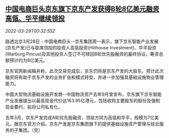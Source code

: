 <!--1648515663000-->
[中国电商巨头京东旗下京东产发获得B轮8亿美元融资 高瓴、华平继续领投](https://cn.reuters.com/article/jd-property-b-financing-0328-mon-idCNKCS2LQ00W)
------

<div><i>2022-03-29T00:32:55Z</i></div><p>路透北京3月28日 - 中国电商巨头--京东集团周一表示，旗下京东智能产业发展(京东产发)已与联席领投的投资人高瓴投资(Hillhouse Investment)、华平投资(Warburg Pincus)及其他投资人签订不可赎回B轮优先股融资的最终协议，筹资总额预计约为8亿美元。</p><p>京东官网新闻稿并称，此次交易完成后，京东仍将是京东产发的大股东，预计此次融资将有助于京东产发的业务扩张和模式转型，并进一步加强其基础设施物业管理能力。</p><p>中国大型物流基础设施开发商--中国物流资产去年9月曾宣布，京东旗下京东智能产业发展提出以最高现金代价达163.95亿港元，包括收购主要股东的股份及强制现金要约，拟将公司私有化。</p><p>去年3月，京东产发完成A轮优先股融资，领投方同为高瓴和华平，规模为7亿美元。据京东官方介绍，京东产发是京东集团旗下的提供基础设施资产管理与综合服务的子集团。（完）</p>
